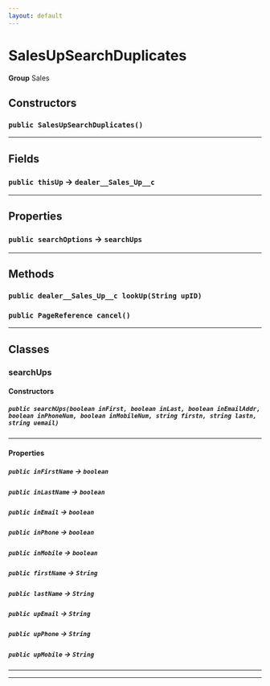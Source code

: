 ```yaml
---
layout: default
---
```

# SalesUpSearchDuplicates



**Group** Sales

## Constructors
### `public SalesUpSearchDuplicates()`
---
## Fields

### `public thisUp` → `dealer__Sales_Up__c`


---
## Properties

### `public searchOptions` → `searchUps`


---
## Methods
### `public dealer__Sales_Up__c lookUp(String upID)`
### `public PageReference cancel()`
---
## Classes
### searchUps
#### Constructors
##### `public searchUps(boolean inFirst, boolean inLast, boolean inEmailAddr, boolean inPhoneNum, boolean inMobileNum, string firstn, string lastn, string uemail)`
---
#### Properties

##### `public inFirstName` → `boolean`


##### `public inLastName` → `boolean`


##### `public inEmail` → `boolean`


##### `public inPhone` → `boolean`


##### `public inMobile` → `boolean`


##### `public firstName` → `String`


##### `public lastName` → `String`


##### `public upEmail` → `String`


##### `public upPhone` → `String`


##### `public upMobile` → `String`


---

---
